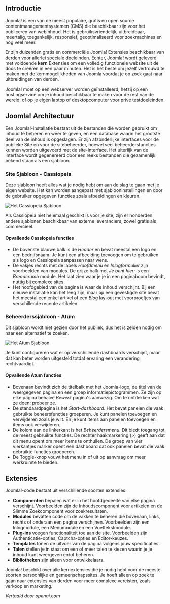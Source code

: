 <!-- Filename: J4.x:Introduction_to_Joomla! / Display title: Introductie tot Joomla!   -->

## Introductie

Joomla! is een van de meest populaire, gratis en open source 
contentmanagementsystemen (CMS) die beschikbaar zijn voor het publiceren 
van webinhoud. Het is gebruiksvriendelijk, uitbreidbaar, meertalig, 
toegankelijk, responsief, geoptimaliseerd voor zoekmachines en nog veel meer.

Er zijn duizenden gratis en commerciële Joomla! Extensies beschikbaar 
van derden voor allerlei speciale doeleinden. Echter, Joomla! wordt 
geleverd met voldoende **kern** Extensies om een volledig functionele 
website uit de doos te creëren in een paar minuten. Het is het beste om 
jezelf vertrouwd te maken met de kernmogelijkheden van Joomla voordat 
je op zoek gaat naar uitbreidingen van derden.

Joomla! moet op een webserver worden geïnstalleerd, hetzij op een 
hostingservice om je inhoud beschikbaar te maken voor de rest van 
de wereld, of op je eigen laptop of desktopcomputer voor privé 
testdoeleinden.

## Joomla! Architectuur

Een Joomla!-installatie bestaat uit de bestanden die worden gebruikt om inhoud te beheren en weer te geven, en een database waarin het grootste deel van de inhoud is opgeslagen. Er zijn afzonderlijke interfaces voor de publieke Site en voor de sitebeheerder, hoewel veel beheerdersfuncties kunnen worden uitgevoerd met de site-interface. Het uiterlijk van de interface wordt gegenereerd door een reeks bestanden die gezamenlijk bekend staan als een sjabloon.

### Site Sjabloon - Cassiopeia

Deze sjabloon heeft alles wat je nodig hebt om aan de slag te gaan met je eigen website. Het kan worden aangepast met sjablooninstellingen en door de gebruiker opgegeven functies zoals afbeeldingen en kleuren.

![Het Cassiopeia Sjabloon](../../../en/images/getting-started/introduction-to-joomla-cassiopeia.png "Het Cassiopeia Sjabloon")

Als Cassiopeia niet helemaal geschikt is voor je site, zijn er honderden andere sjablonen beschikbaar van externe leveranciers, zowel gratis als commercieel.

#### Opvallende Cassiopeia functies

- De bovenste blauwe balk is de *Header* en bevat meestal een logo en een bedrijfsnaam. Je kunt een afbeelding toevoegen om te gebruiken als logo en Cassiopeia aanpassen naar wens.
- De vakjes rechts met de labels *Hoofdmenu* en *Inlogformulier* zijn voorbeelden van modules. De grijze balk met *Je bent hier:* is een *Breadcrumb* module. Het laat zien waar je je in een paginaboom bevindt, nuttig bij complexe sites.
- Het hoofdgebied van de pagina is waar de inhoud verschijnt. Bij een nieuwe installatie kan het leeg zijn, maar op een gevestigde site bevat het meestal een enkel artikel of een *Blog* lay-out met voorproefjes van verschillende recente artikelen.

### Beheerderssjabloon - Atum

Dit sjabloon wordt niet gezien door het publiek, dus het is zelden nodig om naar een alternatief te zoeken.

![Het Atum Sjabloon](../../../en/images/getting-started/introduction-to-joomla-atum.png "Het Atum Sjabloon")

Je kunt configureren wat er op verschillende dashboards verschijnt, maar dat kan beter worden uitgesteld totdat ervaring een verandering rechtvaardigt.

#### Opvallende Atum functies

- Bovenaan bevindt zich de titelbalk met het Joomla-logo, de titel van de weergegeven pagina en een groep informatiepictogrammen. Ze zijn op elke pagina behalve *Bewerk* pagina's aanwezig. Om te ontdekken wat ze doen: probeer ze.
- De standaardpagina is het *Start-dashboard*. Het bevat panelen die vaak gebruikte beheersfuncties groeperen. Je kunt panelen toevoegen en verwijderen zoals je wilt. En je kunt items aan panelen toevoegen en items ook verwijderen.
- De kolom aan de linkerkant is het *Beheerdersmenu*. Dit biedt toegang tot de meest gebruikte functies. De rechter haakmarkering (\>) geeft aan dat dit menu opent om meer items te onthullen. De groep van vier vierkantjes marker opent een dashboard dat ook panelen bevat die vaak gebruikte functies groeperen.
- De Toggle-knop vouwt het menu in of uit op aanvraag om meer werkruimte te bieden.

## Extensies

Joomla!-code bestaat uit verschillende soorten extensies:

- **Componenten** bepalen wat er in het hoofdgedeelte van elke pagina verschijnt. Voorbeelden zijn de Inhoudscomponent voor artikelen en de Slimme Zoekcomponent voor zoekresultaten.
- **Modules** bevatten code om de vakken te beheren die bovenaan, links, rechts of onderaan een pagina verschijnen. Voorbeelden zijn een Inlogmodule, een Menumodule en een Voettekstmodule.
- **Plug-ins** voegen functionaliteit toe aan de site. Voorbeelden zijn Authenticatie-opties, Captcha-opties en Editor-keuzes.
- **Templates** tonen de uitvoer van de pagina volgens jouw specificaties.
- **Talen** stellen je in staat om een of meer talen te kiezen waarin je je inhoud kunt weergeven en/of beheren.
- **Bibliotheken** zijn alleen voor ontwikkelaars.

Joomla! beschikt over alle kernextensies die je nodig hebt voor de meeste soorten persoonlijke en gemeenschapssites. Je hoeft alleen op zoek te gaan naar extensies van derden voor meer complexe vereisten, zoals verkoop en marketing.

*Vertaald door openai.com*

